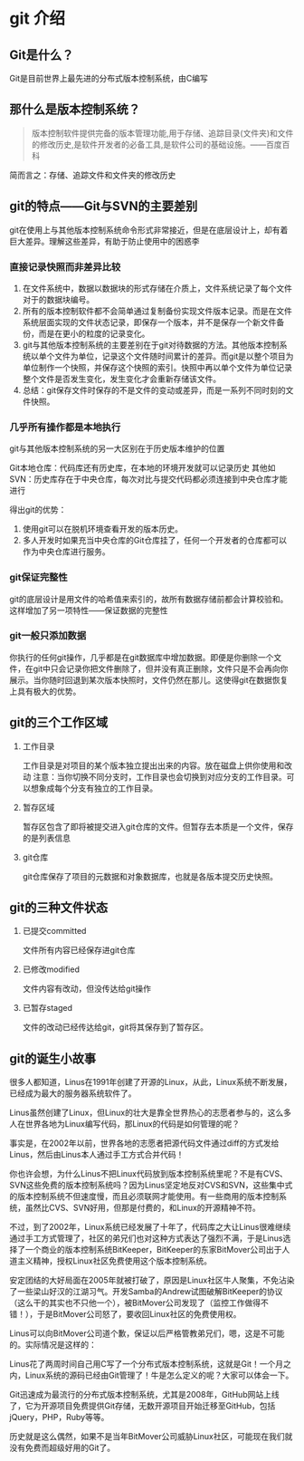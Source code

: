 # git 介绍

## Git是什么？

Git是目前世界上最先进的分布式版本控制系统，由C编写

## 那什么是版本控制系统？

>版本控制软件提供完备的版本管理功能,用于存储、追踪目录(文件夹)和文件的修改历史,是软件开发者的必备工具,是软件公司的基础设施。——百度百科

简而言之：存储、追踪文件和文件夹的修改历史

## git的特点——Git与SVN的主要差别

git在使用上与其他版本控制系统命令形式非常接近，但是在底层设计上，却有着巨大差异。理解这些差异，有助于防止使用中的困惑李

### 直接记录快照而非差异比较

1. 在文件系统中，数据以数据块的形式存储在介质上，文件系统记录了每个文件对于的数据块编号。
2. 所有的版本控制软件都不会简单通过复制备份实现文件版本记录。而是在文件系统层面实现的文件状态记录，即保存一个版本，并不是保存一个新文件备份，而是在更小的粒度的记录变化。
3. git与其他版本控制系统的主要差别在于git对待数据的方法。其他版本控制系统以单个文件为单位，记录这个文件随时间累计的差异。而git是以整个项目为单位制作一个快照，并保存这个快照的索引。快照中再以单个文件为单位记录整个文件是否发生变化，发生变化才会重新存储该文件。
4. 总结：git保存文件时保存的不是文件的变动或差异，而是一系列不同时刻的文件快照。

### 几乎所有操作都是本地执行

git与其他版本控制系统的另一大区别在于历史版本维护的位置

Git本地仓库：代码库还有历史库，在本地的环境开发就可以记录历史
其他如SVN：历史库存在于中央仓库，每次对比与提交代码都必须连接到中央仓库才能进行

得出git的优势：

1. 使用git可以在脱机环境查看开发的版本历史。
2. 多人开发时如果充当中央仓库的Git仓库挂了，任何一个开发者的仓库都可以作为中央仓库进行服务。

### git保证完整性

git的底层设计是用文件的哈希值来索引的，故所有数据存储前都会计算校验和。这样增加了另一项特性——保证数据的完整性

### git一般只添加数据

你执行的任何git操作，几乎都是在git数据库中增加数据。即便是你删除一个文件，在git中只会记录你把文件删除了，但并没有真正删除，文件只是不会再向你展示。当你随时回退到某次版本快照时，文件仍然在那儿。这使得git在数据恢复上具有极大的优势。

## git的三个工作区域

1. 工作目录

    工作目录是对项目的某个版本独立提出出来的内容。放在磁盘上供你使用和改动
    注意：当你切换不同分支时，工作目录也会切换到对应分支的工作目录。可以想象成每个分支有独立的工作目录。

2. 暂存区域

    暂存区包含了即将被提交进入git仓库的文件。但暂存去本质是一个文件，保存的是列表信息

3. git仓库

    git仓库保存了项目的元数据和对象数据库，也就是各版本提交历史快照。

## git的三种文件状态

1. 已提交committed

    文件所有内容已经保存进git仓库
2. 已修改modified

    文件内容有改动，但没传达给git操作
3. 已暂存staged

    文件的改动已经传达给git，git将其保存到了暂存区。


## git的诞生小故事

很多人都知道，Linus在1991年创建了开源的Linux，从此，Linux系统不断发展，已经成为最大的服务器系统软件了。

Linus虽然创建了Linux，但Linux的壮大是靠全世界热心的志愿者参与的，这么多人在世界各地为Linux编写代码，那Linux的代码是如何管理的呢？

事实是，在2002年以前，世界各地的志愿者把源代码文件通过diff的方式发给Linus，然后由Linus本人通过手工方式合并代码！

你也许会想，为什么Linus不把Linux代码放到版本控制系统里呢？不是有CVS、SVN这些免费的版本控制系统吗？因为Linus坚定地反对CVS和SVN，这些集中式的版本控制系统不但速度慢，而且必须联网才能使用。有一些商用的版本控制系统，虽然比CVS、SVN好用，但那是付费的，和Linux的开源精神不符。

不过，到了2002年，Linux系统已经发展了十年了，代码库之大让Linus很难继续通过手工方式管理了，社区的弟兄们也对这种方式表达了强烈不满，于是Linus选择了一个商业的版本控制系统BitKeeper，BitKeeper的东家BitMover公司出于人道主义精神，授权Linux社区免费使用这个版本控制系统。

安定团结的大好局面在2005年就被打破了，原因是Linux社区牛人聚集，不免沾染了一些梁山好汉的江湖习气。开发Samba的Andrew试图破解BitKeeper的协议（这么干的其实也不只他一个），被BitMover公司发现了（监控工作做得不错！），于是BitMover公司怒了，要收回Linux社区的免费使用权。

Linus可以向BitMover公司道个歉，保证以后严格管教弟兄们，嗯，这是不可能的。实际情况是这样的：

Linus花了两周时间自己用C写了一个分布式版本控制系统，这就是Git！一个月之内，Linux系统的源码已经由Git管理了！牛是怎么定义的呢？大家可以体会一下。

Git迅速成为最流行的分布式版本控制系统，尤其是2008年，GitHub网站上线了，它为开源项目免费提供Git存储，无数开源项目开始迁移至GitHub，包括jQuery，PHP，Ruby等等。

历史就是这么偶然，如果不是当年BitMover公司威胁Linux社区，可能现在我们就没有免费而超级好用的Git了。